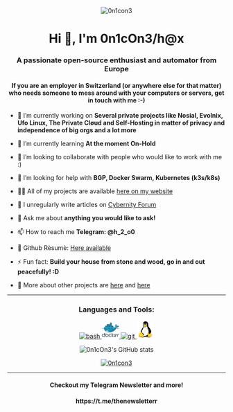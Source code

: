 <p align="center"> <img src="https://komarev.com/ghpvc/?username=0n1con3&label=Profile%20views&color=0e75b6&style=flat" alt="0n1con3" /> </p>
<h1 align="center">Hi 👋, I'm 0n1cOn3/h@x</h1>
<h3 align="center">A passionate open-source enthusiast and automator from Europe</h3>
<h4 align="center">If you are an employer in Switzerland (or anywhere else for that matter) who needs someone to mess around with your computers or servers, get in touch with me :-)</h4>


- 🔭 I’m currently working on **Several private projects like Nosial, Evolnix, Ufo Linux, The Private Cløud and Self-Hosting in matter of privacy and independence of big orgs and a lot more**

- 🌱 I’m currently learning **At the moment On-Hold**

- 👯 I’m looking to collaborate with people who would like to work with me :)

- 🤝 I’m looking for help with **BGP, Docker Swarm, Kubernetes (k3s/k8s)**

- 👨‍💻 All of my projects are available [here on my website](https://git.it-kuny.ch/hx)

- 📝 I unregularly write articles on [Cybernity Forum](https://cybernity.group)

- 💬 Ask me about **anything you would like to ask!**

- 📫 How to reach me **Telegram: @h_2_o0**

- 📄 Github Rèsumè: [Here available](https://resume.github.io/?0n1cOn3)

- ⚡ Fun fact: **Build your house from stone and wood, go in and out peacefully! :D**

- 📀 More about other projects are [here](https://git.n64.cc/hx) and [here](https://git.lainlounge.xyz/hx)

____

<h3 align="center">Languages and Tools:</h3>
<p align="center"> <a href="https://www.gnu.org/software/bash/" target="_blank" rel="noreferrer"> <img src="https://www.vectorlogo.zone/logos/gnu_bash/gnu_bash-icon.svg" alt="bash" width="40" height="40"/> </a> <a href="https://www.docker.com/" target="_blank" rel="noreferrer"> <img src="https://raw.githubusercontent.com/devicons/devicon/master/icons/docker/docker-original-wordmark.svg" alt="docker" width="40" height="40"/> </a> <a href="https://git-scm.com/" target="_blank" rel="noreferrer"> <img src="https://www.vectorlogo.zone/logos/git-scm/git-scm-icon.svg" alt="git" width="40" height="40"/> </a> <a href="https://www.linux.org/" target="_blank" rel="noreferrer"> <img src="https://raw.githubusercontent.com/devicons/devicon/master/icons/linux/linux-original.svg" alt="linux" width="40" height="40"/> </a> </p>

<p align="center">
  <img src="https://github-readme-stats.vercel.app/api?username=0n1cOn3&show_icons=true&theme=transparent" alt="0n1cOn3's GitHub stats">
</p>

<p align="center"> <a href="https://github.com/ryo-ma/github-profile-trophy"><img src="https://github-profile-trophy.vercel.app/?username=0n1con3&row=2&column=3" alt="0n1con3" /></a> </p>

____


<h4 align="center"> Checkout my Telegram Newsletter and more!</h4>
<h4 align="center"> https://t.me/thenewsletterr</h4>
